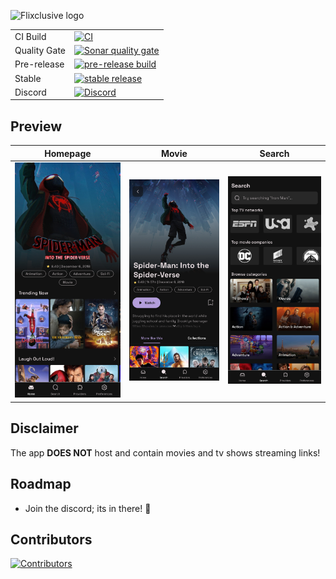 
![Flixclusive logo](https://i.imgur.com/tizcKbi.png)

  

<div>

<table>

<tr>

<td>CI Build</td>

<td><a  href="https://github.com/flixclusiveorg/Flixclusive/actions/workflows/Build.yml"><img  src="https://img.shields.io/github/actions/workflow/status/flixclusiveorg/Flixclusive/Build.yml?label=CI+Build&style=for-the-badge"  alt="CI"></a></td>

</tr>

<tr>

<td>Quality Gate</td>

<td><a  href="https://sonarcloud.io/summary/overall?id=flixclusiveorg_Flixclusive"><img  src="https://img.shields.io/sonar/quality_gate/flixclusiveorg_Flixclusive?server=https%3A%2F%2Fsonarcloud.io&style=for-the-badge"  alt="Sonar quality gate"></a></td>

</tr>

<tr>

<td>Pre-release</td>

<td><a  href="https://github.com/flixclusiveorg/Flixclusive/releases/pre-release"><img  src="https://img.shields.io/github/downloads/flixclusiveorg/Flixclusive/pre-release/total?style=for-the-badge"  alt="pre-release build"></a></td>

</tr>

<tr>

<td>Stable</td>

<td><a  href="https://github.com/flixclusiveorg/Flixclusive/releases/latest"><img  src="https://img.shields.io/github/downloads/flixclusiveorg/Flixclusive/latest/total?style=for-the-badge"  alt="stable release"></a></td>

</tr>

<tr>

<td>Discord</td>

<td><a  href="https://discord.gg/7yPSPveReu"><img  src="https://img.shields.io/discord/1255770492049162240?label=discord&labelColor=7289da&color=2c2f33&style=for-the-badge"  alt="Discord"></a></td>

</tr>

</table>

</div>

  

## Preview

  <table>
    <thead>
        <tr>
            <th>Homepage</th>
            <th>Movie</th>
            <th>Search</th>
        </tr>
    </thead>
    <tbody>
        <tr>
            <td><img src="./docs/images/homepage.jpg" alt="Homepage" width="100%"></td>
            <td><img src="./docs/images/movie.jpg" alt="Movie" width="100%"></td>
            <td><img src="./docs/images/search.jpg" alt="Search" width="100%"></td>
        </tr>
    </tbody>
</table>

## Disclaimer

The app **DOES NOT** host and contain movies and tv shows streaming links!

  

## Roadmap

- Join the discord; its in there! 🥦

  

## Contributors

<a  href="https://github.com/flixclusiveorg/Flixclusive/graphs/contributors">

<img  width="80"  src="https://contrib.rocks/image?repo=flixclusiveorg/Flixclusive"  alt="Contributors"/>

</a>